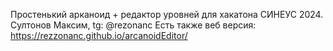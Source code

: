 Простенький арканоид + редактор уровней для хакатона СИНЕУС 2024. Султонов Максим, tg: @rezonanc
Есть также веб версия: https://rezzonanc.github.io/arcanoidEditor/
